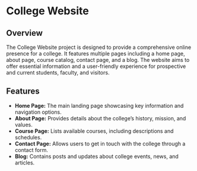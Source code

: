 # College Website

## Overview
The College Website project is designed to provide a comprehensive online presence for a college. It features multiple pages including a home page, about page, course catalog, contact page, and a blog. The website aims to offer essential information and a user-friendly experience for prospective and current students, faculty, and visitors.

## Features
- **Home Page:** The main landing page showcasing key information and navigation options.
- **About Page:** Provides details about the college’s history, mission, and values.
- **Course Page:** Lists available courses, including descriptions and schedules.
- **Contact Page:** Allows users to get in touch with the college through a contact form.
- **Blog:** Contains posts and updates about college events, news, and articles.
